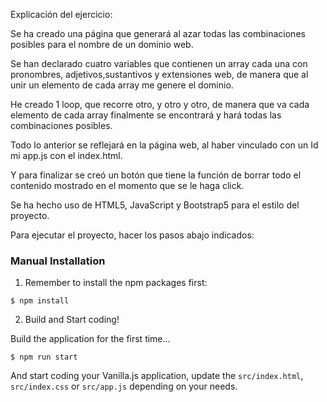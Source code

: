 Explicación del ejercicio:

Se ha creado una página que generará al azar todas las combinaciones posibles para el nombre de un dominio web.


Se han declarado cuatro variables que contienen un array cada una con pronombres, adjetivos,sustantivos y extensiones web, de manera que al unir un elemento de cada array me genere el dominio.

He creado 1 loop, que recorre otro, y otro y otro, de manera que va cada elemento de cada array finalmente se encontrará y hará todas las combinaciones posibles.

Todo lo anterior se reflejará en la página web, al haber vinculado con un Id mi app.js con el index.html.

Y para finalizar se creó un botón que tiene la función de borrar todo el contenido mostrado en el momento que se le haga click.

Se ha hecho uso de HTML5, JavaScript y Bootstrap5 para el estilo del proyecto.

Para ejecutar el proyecto, hacer los pasos abajo indicados:

### Manual Installation

1) Remember to install the npm packages first:
```
$ npm install
```

2) Build and Start coding!

Build the application for the first time...

```
$ npm run start
```

And start coding your Vanilla.js application, update the `src/index.html`, `src/index.css` or `src/app.js` depending on your needs.
